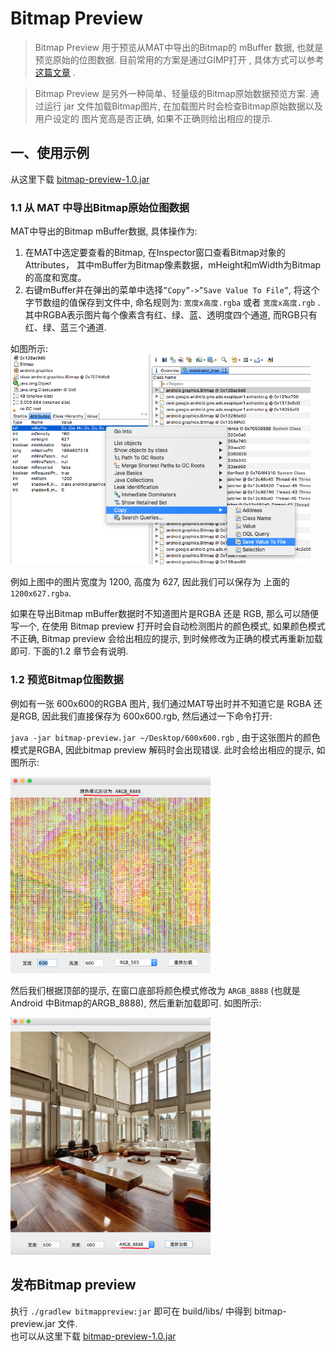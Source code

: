 # Bitmap Preview 

> Bitmap Preview 用于预览从MAT中导出的Bitmap的 mBuffer 数据, 也就是预览原始的位图数据. 目前常用的方案是通过GIMP打开 , 
具体方式可以参考[这篇文章](http://wangjunyan.github.io/2014/12/02/two-tips-of-eclipse-memory-analyzer/) .

> Bitmap Preview 是另外一种简单、轻量级的Bitmap原始数据预览方案. 通过运行 jar 文件加载Bitmap图片, 在加载图片时会检查Bitmap原始数据以及用户设定的
图片宽高是否正确, 如果不正确则给出相应的提示.
 

## 一、使用示例

从这里下载 [bitmap-preview-1.0.jar](./bitmap-preview-1.0.jar)

### 1.1 从 MAT 中导出Bitmap原始位图数据

MAT中导出的Bitmap mBuffer数据, 具体操作为:     

1. 在MAT中选定要查看的Bitmap, 在Inspector窗口查看Bitmap对象的Attributes，
其中mBuffer为Bitmap像素数据，mHeight和mWidth为Bitmap的高度和宽度。    
2. 右键mBuffer并在弹出的菜单中选择`”Copy”->”Save Value To File”`, 将这个字节数组的值保存到文件中, 命名规则为: `宽度x高度.rgba` 或者 `宽度x高度.rgb` . 其中RGBA表示图片每个像素含有红、绿、蓝、透明度四个通道, 而RGB只有红、绿、蓝三个通道. 

如图所示:     
<img src="./doc/mat_bitmap.png" width="480"/>

例如上图中的图片宽度为 1200, 高度为 627, 因此我们可以保存为 上面的`1200x627.rgba`.

如果在导出Bitmap mBuffer数据时不知道图片是RGBA 还是 RGB, 那么可以随便写一个, 在使用 Bitmap preview 打开时会自动检测图片的颜色模式, 如果颜色模式不正确, Bitmap preview 会给出相应的提示, 到时候修改为正确的模式再重新加载即可. 下面的1.2 章节会有说明.


### 1.2 预览Bitmap位图数据

例如有一张 600x600的RGBA 图片, 我们通过MAT导出时并不知道它是 RGBA 还是RGB, 因此我们直接保存为 600x600.rgb, 然后通过一下命令打开: 

`java -jar bitmap-preview.jar ~/Desktop/600x600.rgb` , 由于这张图片的颜色模式是RGBA, 因此bitmap preview 解码时会出现错误. 此时会给出相应的提示,
如图所示: 

<img src="./doc/error.jpg" width="320" /> 

然后我们根据顶部的提示, 在窗口底部将颜色模式修改为 `ARGB_8888` (也就是Android 中Bitmap的ARGB_8888), 然后重新加载即可. 如图所示: 

 <img src="./doc/reload.jpg" width="320" /> 


## 发布Bitmap preview

执行 `./gradlew bitmappreview:jar` 即可在 build/libs/ 中得到 bitmap-preview.jar 文件.     
也可以从这里下载 [bitmap-preview-1.0.jar](./bitmap-preview-1.0.jar)